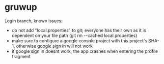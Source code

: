 # gruwup

Login branch, known issues:
- do not add "local.properties" to git; everyone has their own as it is dependent on your file path (git rm --cached local.properties)
- make sure to configure a google console project with this project's SHA-1, otherwise google sign in will not work
- if google sign in doesnt work, the app crashes when entering the profile fragment
